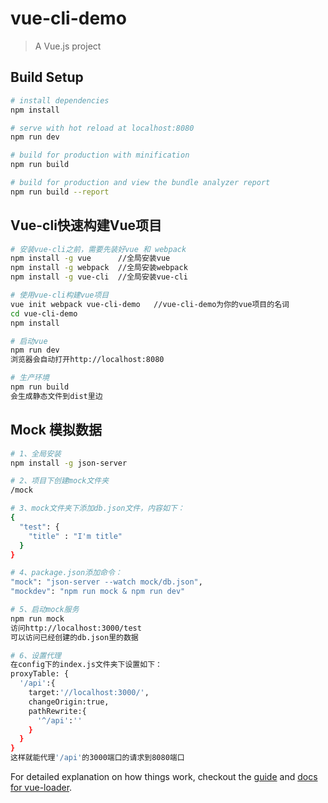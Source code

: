 # vue-cli-demo

> A Vue.js project

## Build Setup

``` bash
# install dependencies
npm install

# serve with hot reload at localhost:8080
npm run dev

# build for production with minification
npm run build

# build for production and view the bundle analyzer report
npm run build --report
```

## Vue-cli快速构建Vue项目

``` bash
# 安装vue-cli之前，需要先装好vue 和 webpack
npm install -g vue      //全局安装vue
npm install -g webpack  //全局安装webpack
npm install -g vue-cli  //全局安装vue-cli

# 使用vue-cli构建vue项目
vue init webpack vue-cli-demo   //vue-cli-demo为你的vue项目的名词
cd vue-cli-demo
npm install

# 启动vue
npm run dev
浏览器会自动打开http://localhost:8080

# 生产环境
npm run build
会生成静态文件到dist里边

```

## Mock 模拟数据

``` bash
# 1、全局安装
npm install -g json-server

# 2、项目下创建mock文件夹
/mock

# 3、mock文件夹下添加db.json文件，内容如下：
{
  "test": {
    "title" : "I'm title"
  }
}

# 4、package.json添加命令：
"mock": "json-server --watch mock/db.json",
"mockdev": "npm run mock & npm run dev"

# 5、启动mock服务
npm run mock
访问http://localhost:3000/test
可以访问已经创建的db.json里的数据

# 6、设置代理
在config下的index.js文件夹下设置如下：
proxyTable: {
  '/api':{
    target:'//localhost:3000/',
    changeOrigin:true,
    pathRewrite:{
      '^/api':''
    }
  }
}
这样就能代理'/api'的3000端口的请求到8080端口
```
For detailed explanation on how things work, checkout the [guide](http://vuejs-templates.github.io/webpack/) and [docs for vue-loader](http://vuejs.github.io/vue-loader).
